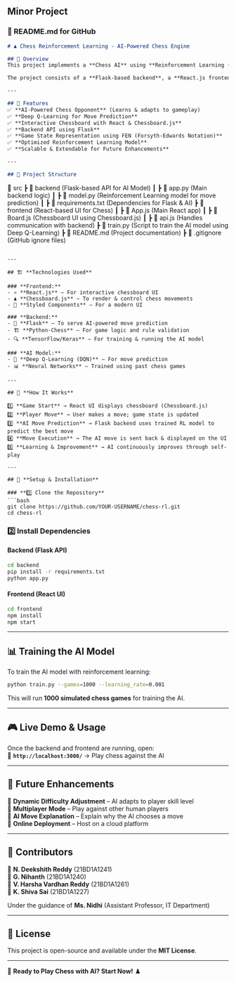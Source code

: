 Minor Project
---

### **📌 README.md for GitHub**  

```md
# ♟️ Chess Reinforcement Learning - AI-Powered Chess Engine  

## 🚀 Overview  
This project implements a **Chess AI** using **Reinforcement Learning (RL)** to predict optimal moves and provide an intelligent opponent for users. The system leverages **Deep Neural Networks (DNNs)** trained using **Deep Q-Learning (DQN)** to evaluate board positions and make decisions.  

The project consists of a **Flask-based backend**, a **React.js frontend**, and an AI model trained with **TensorFlow/Keras**. The chess board is rendered using **Chessboard.js**, and game logic is managed with **python-chess**.  

---

## 📌 Features  
✅ **AI-Powered Chess Opponent** (Learns & adapts to gameplay)  
✅ **Deep Q-Learning for Move Prediction**  
✅ **Interactive Chessboard with React & Chessboard.js**  
✅ **Backend API using Flask**  
✅ **Game State Representation using FEN (Forsyth-Edwards Notation)**  
✅ **Optimized Reinforcement Learning Model**  
✅ **Scalable & Extendable for Future Enhancements**  

---

## 📂 Project Structure  

```
📂 src
 ┣ 📂 backend  (Flask-based API for AI Model)
 ┃ ┣ 📜 app.py  (Main backend logic)
 ┃ ┣ 📜 model.py  (Reinforcement Learning model for move prediction)
 ┃ ┣ 📜 requirements.txt  (Dependencies for Flask & AI)
 ┣ 📂 frontend  (React-based UI for Chess)
 ┃ ┣ 📜 App.js  (Main React app)
 ┃ ┣ 📜 Board.js  (Chessboard UI using Chessboard.js)
 ┃ ┣ 📜 api.js  (Handles communication with backend)
 ┣ 📜 train.py  (Script to train the AI model using Deep Q-Learning)
 ┣ 📜 README.md  (Project documentation)
 ┣ 📜 .gitignore  (GitHub ignore files)
```

---

## 🏗️ **Technologies Used**  

### **Frontend:**  
- ⚛️ **React.js** – For interactive chessboard UI  
- ♟️ **Chessboard.js** – To render & control chess movements  
- 🎨 **Styled Components** – For a modern UI  

### **Backend:**  
- 🐍 **Flask** – To serve AI-powered move prediction  
- 🏗️ **Python-Chess** – For game logic and rule validation  
- 🔍 **TensorFlow/Keras** – For training & running the AI model  

### **AI Model:**  
- 🤖 **Deep Q-Learning (DQN)** – For move prediction  
- 📊 **Neural Networks** – Trained using past chess games  

---

## 🎯 **How It Works**  

1️⃣ **Game Start** → React UI displays chessboard (Chessboard.js)  
2️⃣ **Player Move** → User makes a move; game state is updated  
3️⃣ **AI Move Prediction** → Flask backend uses trained RL model to predict the best move  
4️⃣ **Move Execution** → The AI move is sent back & displayed on the UI  
5️⃣ **Learning & Improvement** → AI continuously improves through self-play  

---

## 📌 **Setup & Installation**  

### **1️⃣ Clone the Repository**  
```bash
git clone https://github.com/YOUR-USERNAME/chess-rl.git
cd chess-rl
```

### **2️⃣ Install Dependencies**  

#### **Backend (Flask API)**
```bash
cd backend
pip install -r requirements.txt
python app.py
```

#### **Frontend (React UI)**
```bash
cd frontend
npm install
npm start
```

---

## 📊 **Training the AI Model**  
To train the AI model with reinforcement learning:  
```bash
python train.py --games=1000 --learning_rate=0.001
```
This will run **1000 simulated chess games** for training the AI.

---

## 🎮 **Live Demo & Usage**  
Once the backend and frontend are running, open:  
📌 **`http://localhost:3000/`** → Play chess against the AI  

---

## 🔮 **Future Enhancements**  
📌 **Dynamic Difficulty Adjustment** – AI adapts to player skill level  
📌 **Multiplayer Mode** – Play against other human players  
📌 **AI Move Explanation** – Explain why the AI chooses a move  
📌 **Online Deployment** – Host on a cloud platform  

---

## 🤝 **Contributors**  
📌 **N. Deekshith Reddy** (21BD1A1241)  
📌 **G. Nihanth** (21BD1A1240)  
📌 **V. Harsha Vardhan Reddy** (21BD1A1261)  
📌 **K. Shiva Sai** (21BD1A1227)  

Under the guidance of **Ms. Nidhi** (Assistant Professor, IT Department)  

---

## 📄 **License**  
This project is open-source and available under the **MIT License**.  

---

🚀 **Ready to Play Chess with AI? Start Now!** ♟️  

```md
